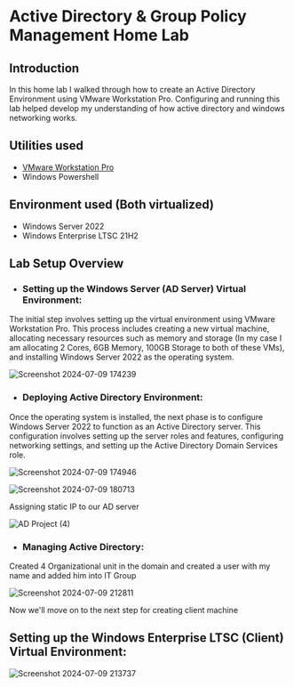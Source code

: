 # Active Directory & Group Policy Management Home Lab
## Introduction
In this home lab I walked through how to create an Active Directory Environment using VMware Workstation Pro. Configuring and running this lab helped develop my understanding of how active directory and windows networking works.
## Utilities used
- [VMware Workstation Pro](https://www.vmware.com/products/workstation-pro/html.html)
- Windows Powershell
## Environment used (Both virtualized)
- Windows Server 2022
- Windows Enterprise LTSC 21H2
## Lab Setup Overview
- ### Setting up the Windows Server (AD Server) Virtual Environment: 
The initial step involves setting up the virtual environment using VMware Workstation Pro. This process includes creating a new virtual machine, allocating necessary resources such as memory and storage (In my case I am allocating 2 Cores, 6GB Memory, 100GB Storage to both of these VMs), and installing Windows Server 2022 as the operating system.

![Screenshot 2024-07-09 174239](https://github.com/Ironfist69/AD-Management-Home-Lab/assets/70436487/5add46bb-1563-4f15-a499-1d517ad09620)

- ### Deploying Active Directory Environment:
Once the operating system is installed, the next phase is to configure Windows Server 2022 to function as an Active Directory server. This configuration involves setting up the server roles and features, configuring networking settings, and setting up the Active Directory Domain Services role.

![Screenshot 2024-07-09 174946](https://github.com/Ironfist69/AD-Management-Home-Lab/assets/70436487/a569ae63-3fa2-41ce-a2a9-3cd6396cdf40)


![Screenshot 2024-07-09 180713](https://github.com/Ironfist69/AD-Management-Home-Lab/assets/70436487/84147277-a9a9-47f5-a836-de89765b4395)

Assigning static IP to our AD server

![AD Project (4)](https://github.com/Ironfist69/AD-Management-Home-Lab/assets/70436487/9903abf7-7190-424e-a72f-3bdc00d3b734)

- ### Managing Active Directory:
Created 4 Organizational unit in the domain and created a user with my name and added him into IT Group

![Screenshot 2024-07-09 212811](https://github.com/Ironfist69/AD-Management-Home-Lab/assets/70436487/918bc782-a840-4494-9502-59f11bc2d0cf)



Now we'll move on to the next step for creating client machine

## Setting up the Windows Enterprise LTSC (Client) Virtual Environment: 

![Screenshot 2024-07-09 213737](https://github.com/Ironfist69/AD-Management-Home-Lab/assets/70436487/9f49c695-aa39-4aff-a7c7-a3cbcefb98f8)
